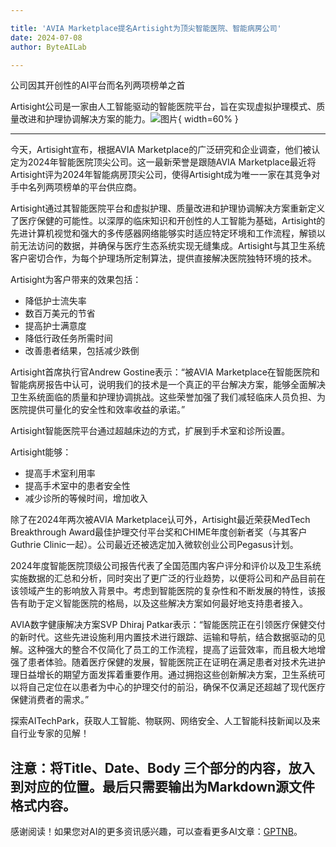 ```yaml
---

title: 'AVIA Marketplace提名Artisight为顶尖智能医院、智能病房公司'
date: 2024-07-08
author: ByteAILab

---
```


公司因其开创性的AI平台而名列两项榜单之首

Artisight公司是一家由人工智能驱动的智能医院平台，旨在实现虚拟护理模式、质量改进和护理协调解决方案的能力。![图片](https://ai-techpark.com/wp-content/uploads/2024/07/AVIA-Marketplace-960x540.jpg){ width=60% }

---
今天，Artisight宣布，根据AVIA Marketplace的广泛研究和企业调查，他们被认定为2024年智能医院顶尖公司。这一最新荣誉是跟随AVIA Marketplace最近将Artisight评为2024年智能病房顶尖公司，使得Artisight成为唯一一家在其竞争对手中名列两项榜单的平台供应商。

Artisight通过其智能医院平台和虚拟护理、质量改进和护理协调解决方案重新定义了医疗保健的可能性。以深厚的临床知识和开创性的人工智能为基础，Artisight的先进计算机视觉和强大的多传感器网络能够实时适应特定环境和工作流程，解锁以前无法访问的数据，并确保与医疗生态系统实现无缝集成。Artisight与其卫生系统客户密切合作，为每个护理场所定制算法，提供直接解决医院独特环境的技术。

Artisight为客户带来的效果包括：
- 降低护士流失率
- 数百万美元的节省
- 提高护士满意度
- 降低行政任务所需时间
- 改善患者结果，包括减少跌倒

Artisight首席执行官Andrew Gostine表示：“被AVIA Marketplace在智能医院和智能病房报告中认可，说明我们的技术是一个真正的平台解决方案，能够全面解决卫生系统面临的质量和护理协调挑战。这些荣誉加强了我们减轻临床人员负担、为医院提供可量化的安全性和效率收益的承诺。”

Artisight智能医院平台通过超越床边的方式，扩展到手术室和诊所设置。

Artisight能够：
- 提高手术室利用率
- 提高手术室中的患者安全性
- 减少诊所的等候时间，增加收入

除了在2024年两次被AVIA Marketplace认可外，Artisight最近荣获MedTech Breakthrough Award最佳护理交付平台奖和CHIME年度创新者奖（与其客户Guthrie Clinic一起）。公司最近还被选定加入微软创业公司Pegasus计划。

2024年度智能医院顶级公司报告代表了全国范围内客户评分和评价以及卫生系统实施数据的汇总和分析，同时突出了更广泛的行业趋势，以便将公司和产品目前在该领域产生的影响放入背景中。考虑到智能医院的复杂性和不断发展的特性，该报告有助于定义智能医院的格局，以及这些解决方案如何最好地支持患者接入。

AVIA数字健康解决方案SVP Dhiraj Patkar表示：“智能医院正在引领医疗保健交付的新时代。这些先进设施利用内置技术进行跟踪、运输和导航，结合数据驱动的见解。这种强大的整合不仅简化了员工的工作流程，提高了运营效率，而且极大地增强了患者体验。随着医疗保健的发展，智能医院正在证明在满足患者对技术先进护理日益增长的期望方面发挥着重要作用。通过拥抱这些创新解决方案，卫生系统可以将自己定位在以患者为中心的护理交付的前沿，确保不仅满足还超越了现代医疗保健消费者的需求。”

探索AITechPark，获取人工智能、物联网、网络安全、人工智能科技新闻以及来自行业专家的见解！

注意：将Title、Date、Body 三个部分的内容，放入到对应的位置。最后只需要输出为Markdown源文件格式内容。
---
感谢阅读！如果您对AI的更多资讯感兴趣，可以查看更多AI文章：[GPTNB](https://gptnb.com)。